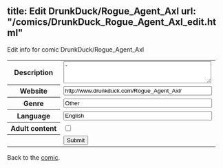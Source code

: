 title: Edit DrunkDuck/Rogue_Agent_Axl
url: "/comics/DrunkDuck_Rogue_Agent_Axl_edit.html"
---
Edit info for comic DrunkDuck/Rogue_Agent_Axl

<form name="comic" action="http://gaepostmail.appspot.com/comic/" method="post">
<table class="comicinfo">
<tr>
<th>Description</th><td><textarea name="description" cols="40" rows="3">-</textarea></td>
</tr>
<tr>
<th>Website</th><td><input type="text" name="url" value="http://www.drunkduck.com/Rogue_Agent_Axl/" size="40"/></td>
</tr>
<tr>
<th>Genre</th><td><input type="text" name="genre" value="Other" size="40"/></td>
</tr>
<tr>
<th>Language</th><td><input type="text" name="language" value="English" size="40"/></td>
</tr>
<tr>
<th>Adult content</th><td><input type="checkbox" name="adult" value="adult" /></td>
</tr>
<tr>
<th></th><td>
<input type="hidden" name="comic" value="DrunkDuck_Rogue_Agent_Axl" />
<input type="submit" name="submit" value="Submit" />
</td>
</tr>
</table>
</form>

Back to the [comic](DrunkDuck_Rogue_Agent_Axl.html).
